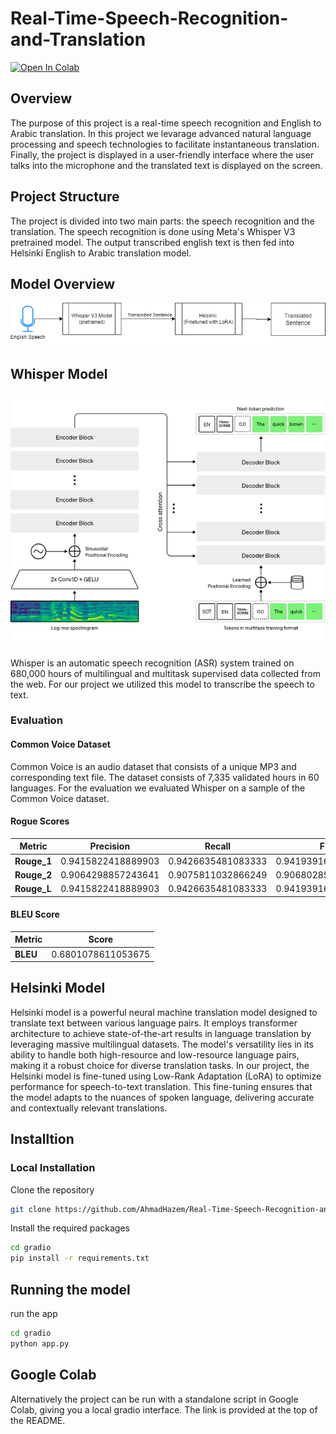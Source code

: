 # Real-Time-Speech-Recognition-and-Translation
<a href="https://colab.research.google.com/drive/1UwWVyIdiTGw7_YxSOoRCFTXZBQFmNOVz?usp=sharing">
    <img src="https://colab.research.google.com/assets/colab-badge.svg" alt="Open In Colab">
</a>

## Overview
The purpose of this project is a real-time speech recognition and English to Arabic translation. In this project we levarage advanced natural language processing and speech technologies to facilitate instantaneous translation. Finally, the project is displayed in a user-friendly interface where the user talks into the microphone and the translated text is displayed on the screen.

## Project Structure
The project is divided into two main parts: the speech recognition and the translation. The speech recognition is done using Meta's Whisper V3 pretrained model. The output transcribed english text is then fed into Helsinki English to Arabic translation model. 

## Model Overview
![Model Diagram](Docs/model_overview.png)

## Whisper Model
![Whisper Model](Docs/whisper.png)


Whisper is an automatic speech recognition (ASR) system trained on 680,000 hours of multilingual and multitask supervised data collected from the web.
For our project we utilized this model to transcribe the speech to text.

### Evaluation
#### Common Voice Dataset
Common Voice is an audio dataset that consists of a unique MP3 and corresponding text file. The dataset consists of 7,335 validated hours in 60 languages.
For the evaluation we evaluated Whisper on a sample of the Common Voice dataset. 

#### Rogue Scores
| Metric       | Precision           | Recall             | F1                |
|--------------|----------------------|--------------------|-------------------|
| **Rouge_1**  | 0.9415822418889903   | 0.9426635481083333 | 0.9419391677910781|
| **Rouge_2**  | 0.9064298857243641   | 0.9075811032866249 | 0.906802859490404 |
| **Rouge_L**  | 0.9415822418889903   | 0.9426635481083333 | 0.9419391677910781|
#### BLEU Score
| Metric       | Score               |
|--------------|---------------------|
| **BLEU**     | 0.6801078611053675  |

## Helsinki Model

Helsinki model is a powerful neural machine translation model designed to translate text between various language pairs. It employs transformer architecture to achieve state-of-the-art results in language translation by leveraging massive multilingual datasets. The model's versatility lies in its ability to handle both high-resource and low-resource language pairs, making it a robust choice for diverse translation tasks. In our project, the Helsinki model is fine-tuned using Low-Rank Adaptation (LoRA) to optimize performance for speech-to-text translation. This fine-tuning ensures that the model adapts to the nuances of spoken language, delivering accurate and contextually relevant translations.








## Installtion
### Local Installation
Clone the repository
```bash
git clone https://github.com/AhmadHazem/Real-Time-Speech-Recognition-and-Translation-.git
```
Install the required packages
```bash
cd gradio
pip install -r requirements.txt
```

## Running the model
run the app
```bash
cd gradio
python app.py
```
## Google Colab
Alternatively the project can be run with a standalone script in Google Colab, giving you a local gradio interface. The link is provided at the top of the README.


